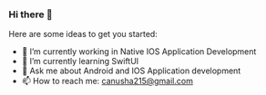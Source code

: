 ### Hi there 👋



Here are some ideas to get you started:

- 🔭 I’m currently working in Native IOS Application Development
- 🌱 I’m currently learning SwiftUI
- 💬 Ask me about Android and IOS Application development
- 📫 How to reach me: canusha215@gmail.com
